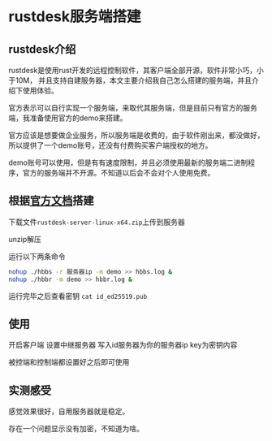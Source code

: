 # rustdesk服务端搭建

## rustdesk介绍

rustdesk是使用rust开发的远程控制软件，其客户端全部开源，软件非常小巧，小于10M，
并且支持自建服务器，本文主要介绍我自己怎么搭建的服务端，并且介绍下使用体验。

官方表示可以自行实现一个服务端，来取代其服务端，但是目前只有官方的服务端，我准备使用官方的demo来搭建。

官方应该是想要做企业服务，所以服务端是收费的，由于软件刚出来，都没做好，所以提供了一个demo账号，还没有付费购买客户端授权的地方。

demo账号可以使用，但是有有速度限制，并且必须使用最新的服务端二进制程序，官方的服务端并不开源。不知道以后会不会对个人使用免费。

## 根据[官方文档](https://rustdesk.com/docs/zh-cn/self-host/)搭建

下载文件`rustdesk-server-linux-x64.zip`上传到服务器

unzip解压

运行以下两条命令

```bash
nohup ./hbbs -r 服务器ip -m demo >> hbbs.log &
nohup ./hbbr -m demo >> hbbr.log &
```

运行完毕之后查看密钥
`cat id_ed25519.pub`

## 使用
开启客户端
设置中继服务器
写入id服务器为你的服务器ip
key为密钥内容

被控端和控制端都设置好之后即可使用

## 实测感受
感觉效果很好，自用服务器就是稳定。

存在一个问题显示没有加密，不知道为啥。